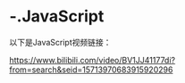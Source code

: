 # -.JavaScript


以下是JavaScript视频链接：

https://www.bilibili.com/video/BV1JJ41177di?from=search&seid=15713970683915920296
